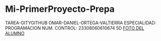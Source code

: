 # Mi-PrimerProyecto-Prepa
TAREA-GITYGITHUB
OMAR-DANIEL-ORTEGA-VALTIERRA
ESPECIALIDAD: PROGRAMACION
NUM. CONTROL: 23308060610674
5D
[FOTO DEL ALUMNO](https://github.com/OmarOrtVal/ODOV-Mi-PrimerProyecto-Prepa/blob/3359df8dcb1e856ae3160d91f4dbf9d063ab3ca7/Imagen%20de%20WhatsApp%202025-09-17%20a%20las%2017.44.28_0f19d6f1.jpg)

